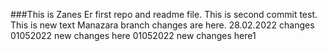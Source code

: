 ###This is Zanes Er first repo and readme file.
This is second commit test. 
This is new text
Manazara branch changes are here. 
28.02.2022 changes
01052022 new changes here
01052022 new changes here1

